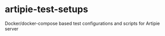 # artipie-test-setups

Docker/docker-compose based test configurations and scripts for Artipie server
